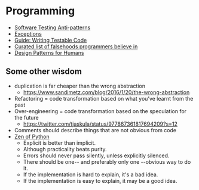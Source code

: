 # Programming

- [Software Testing Anti-patterns](http://blog.codepipes.com/testing/software-testing-antipatterns.html)
- [Exceptions](https://www.joelonsoftware.com/2003/10/13/13/)
- [Guide: Writing Testable Code](http://misko.hevery.com/code-reviewers-guide)
- [Curated list of falsehoods programmers believe in](https://github.com/kdeldycke/awesome-falsehood)
- [Design Patterns for Humans](https://github.com/kamranahmedse/design-patterns-for-humans)


## Some other wisdom

- duplication is far cheaper than the wrong abstraction
  - https://www.sandimetz.com/blog/2016/1/20/the-wrong-abstraction
- Refactoring = code transformation based on what you’ve learnt from the past
- Over-engineering = code transformation based on the speculation for the future
  - https://twitter.com/tjaskula/status/977867361817694209?s=12
- Comments should describe things that are not obvious from code
- [Zen of Python](https://www.python.org/dev/peps/pep-0020/#id3)
  - Explicit is better than implicit.
  - Although practicality beats purity.
  - Errors should never pass silently, unless explicitly silenced.
  - There should be one-- and preferably only one --obvious way to do it.
  - If the implementation is hard to explain, it's a bad idea.
  - If the implementation is easy to explain, it may be a good idea.
